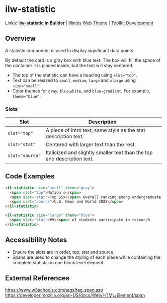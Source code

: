 # ilw-statistic

Links: **[ilw-statistic in Builder](https://builder3.toolkit.illinois.edu/component/ilw-statistic/index.html)** | 
[Illinois Web Theme](https://webtheme.illinois.edu/) | 
[Toolkit Development](https://github.com/web-illinois/toolkit-management)

## Overview

A statistic component is used to display significant data points. 

By default the card is a gray box with blue text. The box will fill the space of the container it is placed inside, but the text will stay centered.

- The top of the statistic can have a heading using `slot="top"`.
- Text can be resized to `small`, `medium`, `large` and `xlarge` using `size="small"`.
- Color themes for `gray`, `blue`,`white`, and `blue-gradient`. For example, `theme="blue"`.

### Slots
| Slot  | Description |
| ------------- | ------------- |
| `slot="top"` | A piece of intro text, same style as the stat description text.  |
| `slot="stat"`  | Centered with larger text than the rest.  |
| `slot="source"`  | Italicized and slightly smaller text than the top and description text.  |

## Code Examples

```html
<il-statistic size="small" theme="gray">
  <span slot="top">Nation's</span>
  <span slot="stat">Top Six</span> Overall ranking among undergraduate programs in the U.S.
  <span slot="source">U.S. News and World 2022</span>
</il-statistic>
```

```html
<il-statistic size="large" theme="blue">
  <span slot="stat">#9</span> of students participate in research
</il-statistic>
```


## Accessibility Notes
- Ensure the slots are in order, top, stat and source.
- Spans are used to change the styling of each piece while containing the complete statistic in one block level element.

## External References

https://www.w3schools.com/tags/tag_span.asp
https://developer.mozilla.org/en-US/docs/Web/HTML/Element/span
